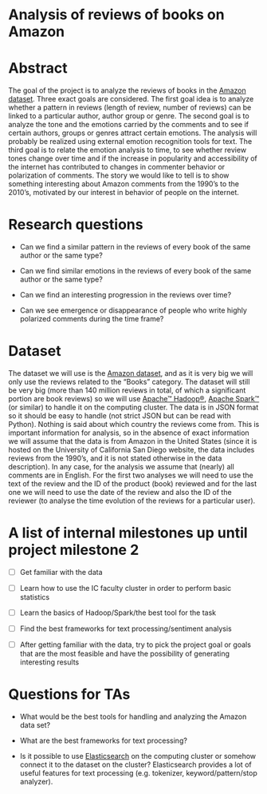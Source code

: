 ﻿# Analysis of reviews of books on Amazon

# Abstract
The goal of the project is to analyze the reviews of books in the [Amazon dataset](http://jmcauley.ucsd.edu/data/amazon/).
Three exact goals are considered. The first goal idea is to analyze whether a pattern
in reviews (length of review, number of reviews) can be linked to a particular author,
author group or genre. The second goal is to analyze the tone and the emotions carried by the
comments and to see if certain authors, groups or genres attract certain emotions. The analysis
will probably be realized using external emotion recognition tools for text. The third goal
is to relate the emotion analysis to time, to see whether review tones change over time and if the
increase in popularity and accessibility of the internet has contributed to changes in commenter
behavior or polarization of comments. The story we would like to tell is to show something interesting
about Amazon comments from the 1990’s to the 2010’s, motivated by our interest in behavior of people
on the internet.




# Research questions

+ Can we find a similar pattern in the reviews of every book of the same author or the same type?

+ Can we find similar emotions in the reviews of every book of the same author or the same type? 

+ Can we find an interesting progression in the reviews over time?

+ Can we see emergence or disappearance of people who write highly polarized comments during the time frame?




# Dataset

The dataset we will use is the [Amazon dataset](http://jmcauley.ucsd.edu/data/amazon/), and as it is very big we
will only use the reviews related to the “Books” category. The dataset will still be
very big (more than 140 million reviews in total, of which a significant portion are book
reviews) so we will use [Apache™ Hadoop®](http://hadoop.apache.org/), [Apache Spark™](https://spark.apache.org/) (or similar) to handle it on the computing cluster. The data
is in JSON format so it should be easy to handle (not strict JSON but can be read with Python). 
Nothing is said about which country the reviews come from. This is important information for analysis,
so in the absence of exact information we will assume that the data is from Amazon in the United
States (since it is hosted on the University of California San Diego website, the data includes
reviews from the 1990’s, and it is not stated otherwise in the data description). In any case,
for the analysis we assume that (nearly) all comments are in English. 
For the first two analyses we will need to use the text of the review and the ID of the product
(book) reviewed and for the last one we will need to use the date of the review and also the ID
of the reviewer (to analyse the time evolution of the reviews for a particular user). 


# A list of internal milestones up until project milestone 2

- [ ] Get familiar with the data

- [ ] Learn how to use the IC faculty cluster in order to perform basic statistics

- [ ] Learn the basics of Hadoop/Spark/the best tool for the task

- [ ] Find the best frameworks for text processing/sentiment analysis

- [ ] After getting familiar with the data, try to pick the project goal or
goals that are the most feasible and have the possibility of generating
interesting results



# Questions for TAs
+ What would be the best tools for handling and analyzing the Amazon data set?

+ What are the best frameworks for text processing?

+ Is it possible to use [Elasticsearch](https://www.elastic.co/products/elasticsearch) on the computing cluster or somehow connect it to the dataset on the cluster? Elasticsearch provides a lot of useful features for text processing (e.g. tokenizer, keyword/pattern/stop analyzer).
